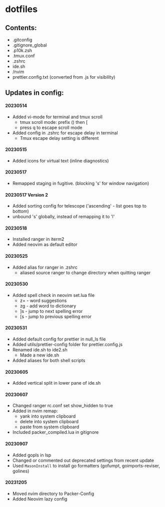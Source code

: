 # dotfiles

## Contents:

- .gitconfig
- .gitignore_global
- .p10k.zsh
- .tmux.conf
- .zshrc
- ide.sh
- /nvim
- prettier.config.txt (converted from .js for visibility)

## Updates in config:

#### 20230514

- Added vi-mode for terminal and tmux scroll
  - tmux scroll mode: prefix (<C-t>) then [
  - press q to escape scroll mode
- Added config in .zshrc for escape delay in terminal
  - Tmux escape delay setting is different

#### 20230515

- Added icons for virtual text (inline diagnostics)

#### 20230517

- Remapped staging in fugitive. (blocking 's' for window navigation)

#### 20230517 Version 2

- Added sorting config for telescope ('ascending' - list goes top to bottom)
- unbound 's' globally, instead of remapping it to 'l'

#### 20230518

- Installed ranger in iterm2
- Added neovim as default editor

#### 20230525

- Added alias for ranger in .zshrc
  - aliased source ranger to change directory when quitting ranger

#### 20230530

- Added spell check in neovim set.lua file
  - z= - word suggestions
  - zg - add word to dictionary
  - ]s - jump to next spelling error
  - [s - jump to previous spelling error

#### 20230531

- Added default config for prettier in null_ls file
- Added utils/prettier-config folder for prettier.config.js
- Renamed ide.sh to ide2.sh
  - Made a new ide.sh
- Added aliases for both shell scripts

#### 20230605

- Added vertical split in lower pane of ide.sh

#### 20230607

- Changed ranger rc.conf set show_hidden to true
- Added in nvim remap:
  - yank into system clipboard
  - delete into system clipboard
  - paste from system clipboard
- Included packer_compiled.lua in gitignore

#### 20230907

- Added gopls in lsp
- Changed or commented out deprecated settings from recent update
- Used `MasonInstall` to install go formatters (gofumpt, goimports-reviser, golines)

#### 20231205

- Moved nvim directory to Packer-Config
- Added Neovim lazy config
